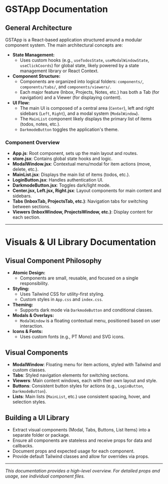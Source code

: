 # GSTApp Documentation

## General Architecture

GSTApp is a React-based application structured around a modular component system. The main architectural concepts are:

- **State Management:**
  - Uses custom hooks (e.g., `useTodosState`, `useModalWindowState`, `useClickCoords`) for global state, likely powered by a state management library or React Context.
- **Component Structure:**
  - Components are organized into logical folders: `components/`, `components/tabs/`, and `components/viewers/`.
  - Each major feature (Inbox, Projects, Notes, etc.) has both a Tab (for navigation) and a Viewer (for displaying content).
- **UI Flow:**
  - The main UI is composed of a central area (`Center`), left and right sidebars (`Left`, `Right`), and a modal system (`ModalWindow`).
  - The `MainList` component likely displays the primary list of items (todos, notes, etc.).
  - `DarkmodeButton` toggles the application's theme.

### Component Overview

- **App.js**: Root component, sets up the main layout and routes.
- **store.jsx**: Contains global state hooks and logic.
- **ModalWindow.jsx**: Contextual menu/modal for item actions (move, delete, etc.).
- **MainList.jsx**: Displays the main list of items (todos, etc.).
- **LoginButton.jsx**: Handles authentication UI.
- **DarkmodeButton.jsx**: Toggles dark/light mode.
- **Center.jsx, Left.jsx, Right.jsx**: Layout components for main content and sidebars.
- **Tabs (InboxTab, ProjectsTab, etc.)**: Navigation tabs for switching between sections.
- **Viewers (InboxWindow, ProjectsWindow, etc.)**: Display content for each section.

---

# Visuals & UI Library Documentation

## Visual Component Philosophy

- **Atomic Design:**
  - Components are small, reusable, and focused on a single responsibility.
- **Styling:**
  - Uses Tailwind CSS for utility-first styling.
  - Custom styles in `App.css` and `index.css`.
- **Theming:**
  - Supports dark mode via `DarkmodeButton` and conditional classes.
- **Modals & Overlays:**
  - `ModalWindow` is a floating contextual menu, positioned based on user interaction.
- **Icons & Fonts:**
  - Uses custom fonts (e.g., PT Mono) and SVG icons.

## Visual Components

- **ModalWindow**: Floating menu for item actions, styled with Tailwind and custom classes.
- **Tabs**: Styled navigation elements for switching sections.
- **Viewers**: Main content windows, each with their own layout and style.
- **Buttons**: Consistent button styles for actions (e.g., `LoginButton`, `DarkmodeButton`).
- **Lists**: Main lists (`MainList`, etc.) use consistent spacing, hover, and selection styles.

## Building a UI Library

- Extract visual components (Modal, Tabs, Buttons, List Items) into a separate folder or package.
- Ensure all components are stateless and receive props for data and callbacks.
- Document props and expected usage for each component.
- Provide default Tailwind classes and allow for overrides via props.

---

*This documentation provides a high-level overview. For detailed props and usage, see individual component files.*

